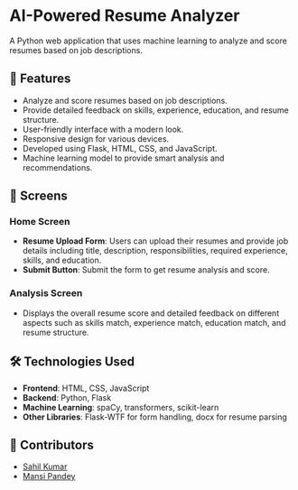 
# AI-Powered Resume Analyzer
A Python web application that uses machine learning to analyze and score resumes based on job descriptions.

## 🌟 Features
- Analyze and score resumes based on job descriptions.
- Provide detailed feedback on skills, experience, education, and resume structure.
- User-friendly interface with a modern look.
- Responsive design for various devices.
- Developed using Flask, HTML, CSS, and JavaScript.
- Machine learning model to provide smart analysis and recommendations.

## 📱 Screens
### Home Screen
- **Resume Upload Form**: Users can upload their resumes and provide job details including title, description, responsibilities, required experience, skills, and education.
- **Submit Button**: Submit the form to get resume analysis and score.

### Analysis Screen
- Displays the overall resume score and detailed feedback on different aspects such as skills match, experience match, education match, and resume structure.

## 🛠️ Technologies Used
- **Frontend**: HTML, CSS, JavaScript
- **Backend**: Python, Flask
- **Machine Learning**: spaCy, transformers, scikit-learn
- **Other Libraries**: Flask-WTF for form handling, docx for resume parsing


## 👥 Contributors
- [Sahil Kumar](https://github.com/TheWiz-12)
- [Mansi Pandey](https://github.com/mansip18)

